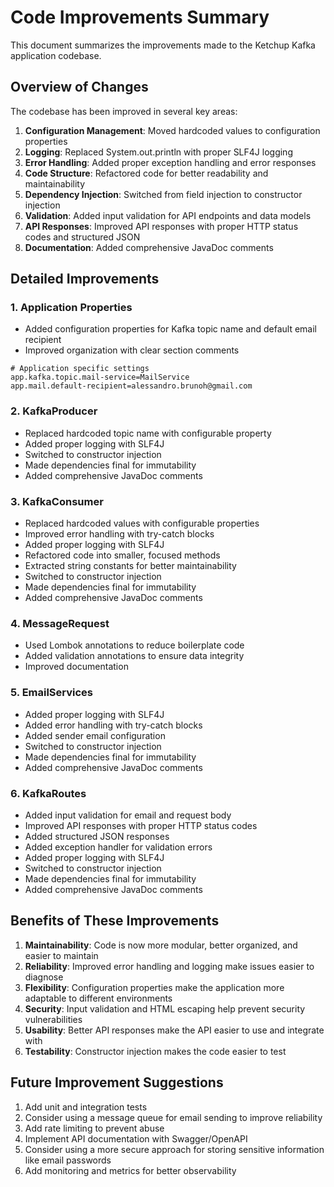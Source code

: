 # Code Improvements Summary

This document summarizes the improvements made to the Ketchup Kafka application codebase.

## Overview of Changes

The codebase has been improved in several key areas:

1. **Configuration Management**: Moved hardcoded values to configuration properties
2. **Logging**: Replaced System.out.println with proper SLF4J logging
3. **Error Handling**: Added proper exception handling and error responses
4. **Code Structure**: Refactored code for better readability and maintainability
5. **Dependency Injection**: Switched from field injection to constructor injection
6. **Validation**: Added input validation for API endpoints and data models
7. **API Responses**: Improved API responses with proper HTTP status codes and structured JSON
8. **Documentation**: Added comprehensive JavaDoc comments

## Detailed Improvements

### 1. Application Properties

- Added configuration properties for Kafka topic name and default email recipient
- Improved organization with clear section comments

```properties
# Application specific settings
app.kafka.topic.mail-service=MailService
app.mail.default-recipient=alessandro.brunoh@gmail.com
```

### 2. KafkaProducer

- Replaced hardcoded topic name with configurable property
- Added proper logging with SLF4J
- Switched to constructor injection
- Made dependencies final for immutability
- Added comprehensive JavaDoc comments

### 3. KafkaConsumer

- Replaced hardcoded values with configurable properties
- Improved error handling with try-catch blocks
- Added proper logging with SLF4J
- Refactored code into smaller, focused methods
- Extracted string constants for better maintainability
- Switched to constructor injection
- Made dependencies final for immutability
- Added comprehensive JavaDoc comments

### 4. MessageRequest

- Used Lombok annotations to reduce boilerplate code
- Added validation annotations to ensure data integrity
- Improved documentation

### 5. EmailServices

- Added proper logging with SLF4J
- Added error handling with try-catch blocks
- Added sender email configuration
- Switched to constructor injection
- Made dependencies final for immutability
- Added comprehensive JavaDoc comments

### 6. KafkaRoutes

- Added input validation for email and request body
- Improved API responses with proper HTTP status codes
- Added structured JSON responses
- Added exception handler for validation errors
- Added proper logging with SLF4J
- Switched to constructor injection
- Made dependencies final for immutability
- Added comprehensive JavaDoc comments

## Benefits of These Improvements

1. **Maintainability**: Code is now more modular, better organized, and easier to maintain
2. **Reliability**: Improved error handling and logging make issues easier to diagnose
3. **Flexibility**: Configuration properties make the application more adaptable to different environments
4. **Security**: Input validation and HTML escaping help prevent security vulnerabilities
5. **Usability**: Better API responses make the API easier to use and integrate with
6. **Testability**: Constructor injection makes the code easier to test

## Future Improvement Suggestions

1. Add unit and integration tests
2. Consider using a message queue for email sending to improve reliability
3. Add rate limiting to prevent abuse
4. Implement API documentation with Swagger/OpenAPI
5. Consider using a more secure approach for storing sensitive information like email passwords
6. Add monitoring and metrics for better observability